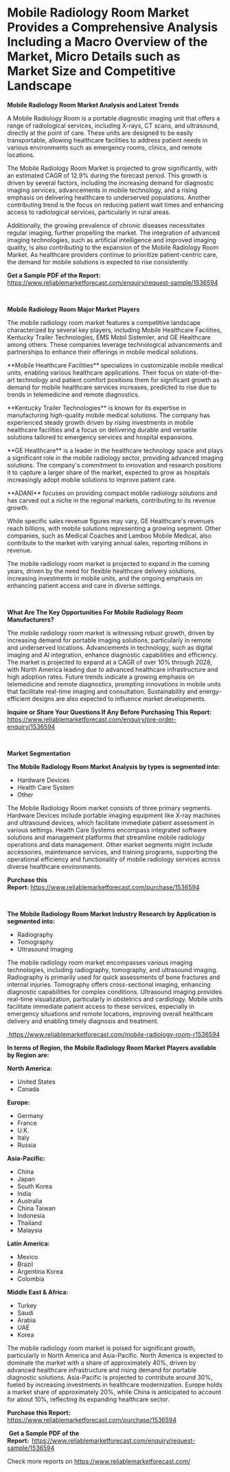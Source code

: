 <p><h1>Mobile Radiology Room Market Provides a Comprehensive Analysis Including a Macro Overview of the Market, Micro Details such as Market Size and Competitive Landscape</h1></p><p><strong>Mobile Radiology Room Market Analysis and Latest Trends</strong></p>
<p><p>A Mobile Radiology Room is a portable diagnostic imaging unit that offers a range of radiological services, including X-rays, CT scans, and ultrasound, directly at the point of care. These units are designed to be easily transportable, allowing healthcare facilities to address patient needs in various environments such as emergency rooms, clinics, and remote locations. </p><p>The Mobile Radiology Room Market is projected to grow significantly, with an estimated CAGR of 12.9% during the forecast period. This growth is driven by several factors, including the increasing demand for diagnostic imaging services, advancements in mobile technology, and a rising emphasis on delivering healthcare to underserved populations. Another contributing trend is the focus on reducing patient wait times and enhancing access to radiological services, particularly in rural areas. </p><p>Additionally, the growing prevalence of chronic diseases necessitates regular imaging, further propelling the market. The integration of advanced imaging technologies, such as artificial intelligence and improved imaging quality, is also contributing to the expansion of the Mobile Radiology Room Market. As healthcare providers continue to prioritize patient-centric care, the demand for mobile solutions is expected to rise consistently.</p></p>
<p><strong>Get a Sample PDF of the Report:&nbsp;</strong> <a href="https://www.reliablemarketforecast.com/enquiry/request-sample/1536594?utm_campaign=3288&utm_medium=2&utm_source=Github&utm_content=ia&utm_term=04032025&utm_id=mobile-radiology-room">https://www.reliablemarketforecast.com/enquiry/request-sample/1536594</a></p>
<p>&nbsp;</p>
<p><strong>Mobile Radiology Room Major Market Players</strong></p>
<p><p>The mobile radiology room market features a competitive landscape characterized by several key players, including Mobile Healthcare Facilities, Kentucky Trailer Technologies, EMS Mobil Sistemler, and GE Healthcare among others. These companies leverage technological advancements and partnerships to enhance their offerings in mobile medical solutions.</p><p>**Mobile Healthcare Facilities** specializes in customizable mobile medical units, enabling various healthcare applications. Their focus on state-of-the-art technology and patient comfort positions them for significant growth as demand for mobile healthcare services increases, predicted to rise due to trends in telemedicine and remote diagnostics.</p><p>**Kentucky Trailer Technologies** is known for its expertise in manufacturing high-quality mobile medical solutions. The company has experienced steady growth driven by rising investments in mobile healthcare facilities and a focus on delivering durable and versatile solutions tailored to emergency services and hospital expansions.</p><p>**GE Healthcare** is a leader in the healthcare technology space and plays a significant role in the mobile radiology sector, providing advanced imaging solutions. The company's commitment to innovation and research positions it to capture a larger share of the market, expected to grow as hospitals increasingly adopt mobile solutions to improve patient care.</p><p>**ADANI** focuses on providing compact mobile radiology solutions and has carved out a niche in the regional markets, contributing to its revenue growth.</p><p>While specific sales revenue figures may vary, GE Healthcare's revenues reach billions, with mobile solutions representing a growing segment. Other companies, such as Medical Coaches and Lamboo Mobile Medical, also contribute to the market with varying annual sales, reporting millions in revenue.</p><p>The mobile radiology room market is projected to expand in the coming years, driven by the need for flexible healthcare delivery solutions, increasing investments in mobile units, and the ongoing emphasis on enhancing patient access and care in diverse settings.</p></p>
<p>&nbsp;</p>
<p><strong>What Are The Key Opportunities For Mobile Radiology Room Manufacturers?</strong></p>
<p><p>The mobile radiology room market is witnessing robust growth, driven by increasing demand for portable imaging solutions, particularly in remote and underserved locations. Advancements in technology, such as digital imaging and AI integration, enhance diagnostic capabilities and efficiency. The market is projected to expand at a CAGR of over 10% through 2028, with North America leading due to advanced healthcare infrastructure and high adoption rates. Future trends indicate a growing emphasis on telemedicine and remote diagnostics, prompting innovations in mobile units that facilitate real-time imaging and consultation. Sustainability and energy-efficient designs are also expected to influence market developments.</p></p>
<p><strong>Inquire or Share Your Questions If Any Before Purchasing This Report:</strong> <a href="https://www.reliablemarketforecast.com/enquiry/pre-order-enquiry/1536594?utm_campaign=3288&utm_medium=2&utm_source=Github&utm_content=ia&utm_term=04032025&utm_id=mobile-radiology-room">https://www.reliablemarketforecast.com/enquiry/pre-order-enquiry/1536594</a></p>
<p>&nbsp;</p>
<p><strong>Market Segmentation</strong></p>
<p><strong>The Mobile Radiology Room Market Analysis by types is segmented into:</strong></p>
<p><ul><li>Hardware Devices</li><li>Health Care System</li><li>Other</li></ul></p>
<p><p>The Mobile Radiology Room market consists of three primary segments. Hardware Devices include portable imaging equipment like X-ray machines and ultrasound devices, which facilitate immediate patient assessment in various settings. Health Care Systems encompass integrated software solutions and management platforms that streamline mobile radiology operations and data management. Other market segments might include accessories, maintenance services, and training programs, supporting the operational efficiency and functionality of mobile radiology services across diverse healthcare environments.</p></p>
<p><strong>Purchase this Report:&nbsp;</strong><a href="https://www.reliablemarketforecast.com/purchase/1536594?utm_campaign=3288&utm_medium=2&utm_source=Github&utm_content=ia&utm_term=04032025&utm_id=mobile-radiology-room">https://www.reliablemarketforecast.com/purchase/1536594</a></p>
<p>&nbsp;</p>
<p><strong>The Mobile Radiology Room Market Industry Research by Application is segmented into:</strong></p>
<p><ul><li>Radiography</li><li>Tomography</li><li>Ultrasound Imaging</li></ul></p>
<p><p>The mobile radiology room market encompasses various imaging technologies, including radiography, tomography, and ultrasound imaging. Radiography is primarily used for quick assessments of bone fractures and internal injuries. Tomography offers cross-sectional imaging, enhancing diagnostic capabilities for complex conditions. Ultrasound imaging provides real-time visualization, particularly in obstetrics and cardiology. Mobile units facilitate immediate patient access to these services, especially in emergency situations and remote locations, improving overall healthcare delivery and enabling timely diagnosis and treatment.</p></p>
<p><a href="https://www.reliablemarketforecast.com/mobile-radiology-room-r1536594?utm_campaign=3288&utm_medium=2&utm_source=Github&utm_content=ia&utm_term=04032025&utm_id=mobile-radiology-room">&nbsp;https://www.reliablemarketforecast.com/mobile-radiology-room-r1536594</a></p>
<p><strong>In terms of Region, the Mobile Radiology Room Market Players available by Region are:</strong></p>
<p>
    <p> <strong> North America: </strong>
        <ul>
            <li>United States</li>
            <li>Canada</li>
        </ul>
        </p> 
    <p> <strong> Europe: </strong>
        <ul>
            <li>Germany</li>
            <li>France</li>
            <li>U.K.</li>
            <li>Italy</li>
            <li>Russia</li>
        </ul>
        </p> 
    <p> <strong> Asia-Pacific: </strong>
        <ul>
            <li>China</li>
            <li>Japan</li>
            <li>South Korea</li>
            <li>India</li>
            <li>Australia</li>
            <li>China Taiwan</li>
            <li>Indonesia</li>
            <li>Thailand</li>
            <li>Malaysia</li>
        </ul>
        </p> 
    <p> <strong> Latin America: </strong>
        <ul>
            <li>Mexico</li>
            <li>Brazil</li>
            <li>Argentina Korea</li>
            <li>Colombia</li>
        </ul>
        </p> 
    <p> <strong> Middle East & Africa: </strong>
        <ul>
            <li>Turkey</li>
            <li>Saudi</li>
            <li>Arabia</li>
            <li>UAE</li>
            <li>Korea</li>
        </ul>
    </p>
    </p>
<p><p>The mobile radiology room market is poised for significant growth, particularly in North America and Asia-Pacific. North America is expected to dominate the market with a share of approximately 40%, driven by advanced healthcare infrastructure and rising demand for portable diagnostic solutions. Asia-Pacific is projected to contribute around 30%, fueled by increasing investments in healthcare modernization. Europe holds a market share of approximately 20%, while China is anticipated to account for about 10%, reflecting its expanding healthcare sector.</p></p>
<p><strong>Purchase this Report: </strong><a href="https://www.reliablemarketforecast.com/purchase/1536594?utm_campaign=3288&utm_medium=2&utm_source=Github&utm_content=ia&utm_term=04032025&utm_id=mobile-radiology-room">https://www.reliablemarketforecast.com/purchase/1536594</a></p>
<p>&nbsp;<strong>Get a Sample PDF of the Report:&nbsp;&nbsp;</strong><a href="https://www.reliablemarketforecast.com/enquiry/request-sample/1536594?utm_campaign=3288&utm_medium=2&utm_source=Github&utm_content=ia&utm_term=04032025&utm_id=mobile-radiology-room">https://www.reliablemarketforecast.com/enquiry/request-sample/1536594</a></p>
<p><strong></strong></p>
<p>Check more reports on <a href="https://www.reliablemarketforecast.com/?utm_campaign=3288&utm_medium=2&utm_source=Github&utm_content=ia&utm_term=04032025&utm_id=mobile-radiology-room">https://www.reliablemarketforecast.com/</a></p>